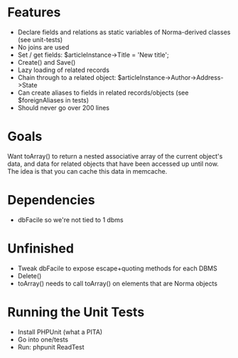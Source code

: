 Features
====

* Declare fields and relations as static variables of Norma-derived classes (see unit-tests)
* No joins are used
* Set / get fields: $articleInstance->Title = 'New title';
* Create() and Save()
* Lazy loading of related records
* Chain through to a related object: $articleInstance->Author->Address->State
* Can create aliases to fields in related records/objects (see $foreignAliases in tests)
* Should never go over 200 lines

Goals
====

Want toArray() to return a nested associative array of the current object's data, and data for related objects that have been accessed up until now. The idea is that you can cache this data in memcache.

Dependencies
====

* dbFacile so we're not tied to 1 dbms

Unfinished
====

* Tweak dbFacile to expose escape+quoting methods for each DBMS
* Delete()
* toArray() needs to call toArray() on elements that are Norma objects

Running the Unit Tests
====

* Install PHPUnit (what a PITA)
* Go into one/tests
* Run: phpunit ReadTest

